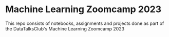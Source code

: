 # Machine Learning Zoomcamp 2023
This repo consists of notebooks, assignments and projects done as part of the DataTalksClub's Machine Learning Zoomcamp 2023
